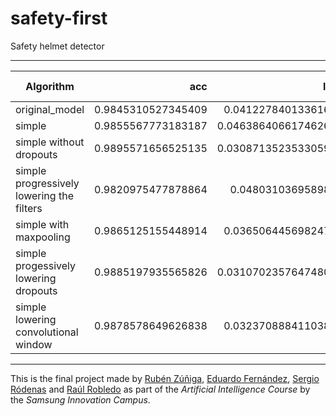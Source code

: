 # safety-first
Safety helmet detector

---

| Algorithm      |     acc  |     loss | value acc | value loss | precision | val precision |       lr | n epoch | train time | url |
|----------------|---------:|---------:|----------:|-----------:|----------:|--------------:|---------:|--------:|-----------:|-----|
| original_model | 0.9845310527345409 | 0.04122784013361626 |  0.9831274696018385 |   0.047301947386530395 |  0.9801888595456663 |      0.9815318454866824 | 0.00039581523615988374 |      23 |   311.96240425109863 |     |
| simple | 0.9855567773183187 | 0.046386406617462635 |  0.9796969691912333 |   0.06331467519221616 |  0.9833989938100179 |      0.9852965712547302 | 0.0007500000356230885 |      15 |   180.3516206741333 |     |
| simple without dropouts | 0.9895571656525135 | 0.030871352353305914 |  0.9813210181891918 |   0.059098931065035866 |  0.9869661182165146 |      0.977112639695406 | 0.0006718750319123501 |      16 |   194.35341596603394 |     |
| simple progressively lowering the filters | 0.9820975477878864 | 0.0480310369589884 |  0.9770104885101318 |   0.06529259832356658 |  0.9775708088508019 |      0.9777655280553378 | 0.0005961538744696344 |      13 |   157.03987216949463 |     |
| simple with maxpooling | 0.9865125155448914 | 0.03650644569824707 | 0.98720454454422 | 0.04074789407055571 | 0.982229516506195 | 0.9863523221015931 | 0.00032665001548593865 | 25 | 292.4101209640503 |  |
| simple progessively lowering dropouts | 0.9885197935565826 | 0.031070235764748017 |  0.9854288812606565 |   0.03940862193772676 |  0.9854566589478524 |      0.9867270012055674 | 0.00024383065653138704 |      31 |   339.49901819229126 |     |
| simple lowering convolutional window| 0.9878578649626838 | 0.03237088841103831 |  0.9824179311593374 |   0.05647375165535043 |  0.9845794836680094 |      0.9855819973680708 | 0.0004930555789744378 |      18 |   257.29084849357605 |     |

 
---
This is the final project made by [Rubén Zúñiga](https://github.com/yezarou), [Eduardo Fernández](https://github.com/EduFdezSoy), [Sergio Ródenas](https://github.com/sergiorodenas) and [Raúl Robledo](https://github.com/Nara14) as part of the *Artificial Intelligence Course* by the *Samsung Innovation Campus*.  
